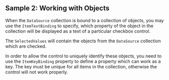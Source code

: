 ## Sample 2: Working with Objects

When the `DataSource` collection is bound to a collection of objects, you may use the `ItemTextBinding` to specify, which property of the object in the collection will be displayed as a text of a particular checkbox control.

The `SelectedValues` will contain the objects from the `DataSource` collection which are checked. 

In order to allow the control to uniquely identify these objects, you need to use the `ItemKeyBinding` property to define a property which can work as a key. The key must be unique for all items in the collection, otherwise the control will not work properly.